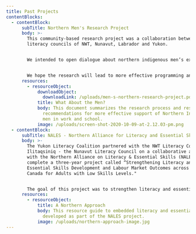 ```yaml
---
title: Past Projects
contentBlocks:
  - contentBlock:
      subTitle: Northern Men's Research Project
      body: >-
        This community-based research project was a collaboration between the
        literacy councils of NWT, Nunavut, Labrador and Yukon.


        We intended to open dialogue about northern indigenous men’s experiences with learning and work. We wanted to better understand the barriers that northern First Nations, Inuit and Métis men face and, most important, what will help them succeed.


        We hope the research will lead to more effective programming and policies to support northern Indigenous men in learning, work and well-being.
      resources:
        - resourceObject:
            downloadObject:
              downloadLink: /uploads/men-s-northern-research-project.pdf
            title: What About the Men?
            body: This document summarizes the research process and results, and makes
              recommendations for more effective support of Northern Indigenous
              men in work and school.
            image: /uploads/screen-shot-2020-10-09-at-2.12.03-pm.png
  - contentBlock:
      subTitle: NALES - Northern Alliance for Literacy and Essential Skills
      body: >-
        The Yukon Literacy Coalition partnered with the NWT Literacy Council and
        Ilitaqsiniq - the Nunavut Literacy Council on a collaborative agreement
        with the Northern Alliance on Literacy & Essential Skills (NALES) to
        complete a three-year project called “Strengthening Literacy and
        Essential Skills Development and Labour Market Outcomes across Northern
        Canada for Adults with Low Skills Levels."


        The goal of this project was to strengthen literacy and essential skills development and to improve market outcomes across the north. The team reached out to Aboriginal youth and adults, both men and women, who were out-of-school or unemployed with low levels of literacy and essential skills in the remote north. Throughout this project, Aboriginal youth and adults had the opportunity to develop more transferable skills, become more employable, increase their access to the labour market, and experience more success within the northern economy.
      resources:
        - resourceObject:
            title: A Northern Approach
            body: This resource guide to embedded literacy and essential skills was
              developed as part of the NALES project.
            image: /uploads/northern-approach-image.jpg
---
```

